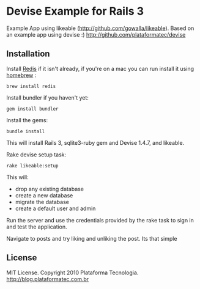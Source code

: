 # Devise Example for Rails 3

Example App using likeable (http://github.com/gowalla/likeable). Based on an example app using devise :) http://github.com/plataformatec/devise

## Installation

Install [Redis](http://redis.io/) if it isn't already, if you're on a mac you can run install it using [homebrew](http://mxcl.github.com/homebrew/) :

```
brew install redis
```

Install bundler if you haven't yet:

```
gem install bundler
```

Install the gems:

```
bundle install
```

This will install Rails 3, sqlite3-ruby gem and Devise 1.4.7, and likeable.

Rake devise setup task:

```
rake likeable:setup
```

This will:

* drop any existing database
* create a new database
* migrate the database
* create a default user and admin

Run the server and use the credentials provided by the rake task to sign in and test the application.

Navigate to posts and try liking and unliking the post. Its that simple

## License

MIT License. Copyright 2010 Plataforma Tecnologia. http://blog.plataformatec.com.br
